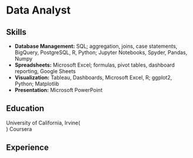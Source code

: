 # Data Analyst

## Skills
-	**Database Management:** SQL; aggregation, joins, case statements, BigQuery, PostgreSQL, R, 
Python; Jupyter Notebooks, Spyder, Pandas, Numpy 
-	**Spreadsheets:** Microsoft Excel; formulas, pivot tables, dashboard reporting, Google Sheets 
-	**Visualization:** Tableau, Dashboards, Microsoft Excel, R; ggplot2, Python; Matplotlib 
-	**Presentation:** Microsoft PowerPoint


## Education
University of California, Irvine(<br>)
Coursera

## Experience

